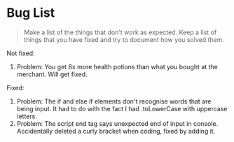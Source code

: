 # Bug List

> Make a list of the things that don't work as expected. Keep a list of things that you have fixed and try to document how you solved them.

Not fixed:

1. Problem: You get 8x more health potions than what you bought at the merchant. Will get fixed.

Fixed:

1. Problem: The if and else if elements don't recognise words that are being input. It had to do with the fact I had .toLowerCase with uppercase letters.
2. Problem: The script end tag says unexpected end of input in console. Accidentally deleted a curly bracket when coding, fixed by adding it.
